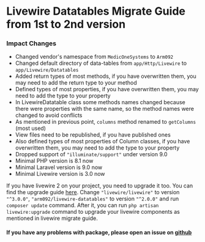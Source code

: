 # Livewire Datatables Migrate Guide from 1st to 2nd version

### Impact Changes
- Changed vendor's namespace from ```MedicOneSystems``` to ```Arm092```
- Changed default directory of data-tables from ```app/Http/Livewire``` to ```app/Livewire/Datatables```
- Added return types of most methods, if you have overwritten them, you may need to add the return type to your method
- Defined types of most properties, if you have overwritten them, you may need to add the type to your property
- In LivewireDatatable class some methods names changed because there were properties with the same name, so the method names were changed to avoid conflicts
- As mentioned in previous point, `columns` method renamed to `getColumns` (most used)
- View files need to be republished, if you have published ones
- Also defined types of most properties of Column classes, if you have overwritten them, you may need to add the type to your property
- Dropped support of `"illuminate/support"` under version 9.0
- Minimal PHP version is 8.1 now
- Minimal Laravel version is 9.0 now
- Minimal Livewire version is 3.0 now

If you have livewire 2 on your project, you need to upgrade it too. You can find the upgrade guide [here](https://livewire.laravel.com/docs/upgrading).
Change `"livewire/livewire"` to version `"^3.0.0"`, `"arm092/livewire-datatables"` to version `"^2.0.0"` and run `composer update` command. 
After it, you can run `php artisan livewire:upgrade` command to upgrade your livewire components as mentioned in livewire migrate guide.

#### If you have any problems with package, please open an issue on [github](https://github.com/arm092/livewire-datatables/issues)
